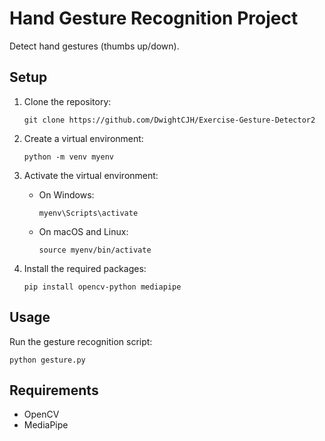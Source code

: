# Hand Gesture Recognition Project

Detect hand gestures (thumbs up/down).

## Setup

1. Clone the repository:
   ```
   git clone https://github.com/DwightCJH/Exercise-Gesture-Detector2
   ```

2. Create a virtual environment:
   ```
   python -m venv myenv
   ```

3. Activate the virtual environment:
   - On Windows:
     ```
     myenv\Scripts\activate
     ```
   - On macOS and Linux:
     ```
     source myenv/bin/activate
     ```

4. Install the required packages:
   ```
   pip install opencv-python mediapipe
   ```

## Usage

Run the gesture recognition script:
```
python gesture.py
```

## Requirements

- OpenCV
- MediaPipe